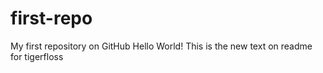# first-repo
My first repository on GitHub
Hello World!
This is the new text on readme for tigerfloss
